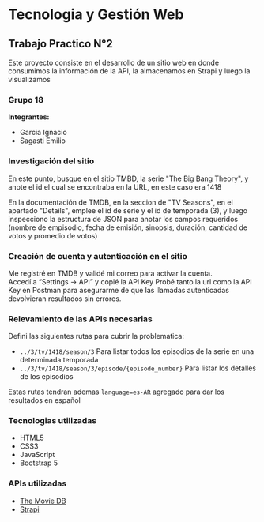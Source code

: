 # Tecnologia y Gestión Web

## Trabajo Practico N°2

Este proyecto consiste en el desarrollo de un sitio web en donde consumimos la información de la API, la almacenamos en Strapi y luego la visualizamos

### Grupo 18

**Integrantes:**
- Garcia Ignacio
- Sagasti Emilio

### Investigación del sitio

En este punto, busque en el sitio TMBD, la serie "The Big Bang Theory", y anote el id el cual se encontraba en la URL, en este caso era 1418

En la documentación de TMDB, en la seccion de "TV Seasons", en el apartado "Details", emplee el id de serie y el id de temporada (3), y luego inspecciono la estructura de JSON para anotar los campos requeridos (nombre de empisodio, fecha de emisión, sinopsis, duración, cantidad de votos y promedio de votos)

### Creación de cuenta y autenticación en el sitio

Me registré en TMDB y validé mi correo para activar la cuenta.  
Accedí a “Settings → API” y copié la API Key
Probé tanto la url como la API Key en Postman para asegurarme de que las llamadas autenticadas devolvieran resultados sin errores.

### Relevamiento de las APIs necesarias

Defini las siguientes rutas para cubrir la problematica:

- `../3/tv/1418/season/3` Para listar todos los episodios de la serie en una determinada temporada
- `../3/tv/1418/season/3/episode/{episode_number}` Para listar los detalles de los episodios

Estas rutas tendran ademas `language=es-AR` agregado para dar los resultados en español

### Tecnologias utilizadas

- HTML5
- CSS3
- JavaScript
- Bootstrap 5

### APIs utilizadas

- [The Movie DB](https://api.themoviedb.org)
- [Strapi](https://gestionweb.frlp.utn.edu.ar)